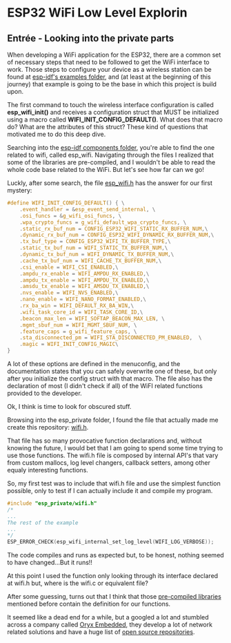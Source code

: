# ESP32 WiFi Low Level Explorin

## Entrée - Looking into the private parts
When developing a WiFi application for the ESP32, there are a common set of necessary steps that need to be followed to get the WiFi interface to work. Those steps to configure your device as a wireless station can be found at [esp-idf's examples folder](https://github.com/espressif/esp-idf/tree/release/v4.4/examples/wifi/getting_started/station), and (at least at the beginning of this journey) that example is going to be the base in which this project is build upon.

The first command to touch the wireless interface configuration is called __esp_wifi_init()__ and receives a configuration struct that MUST be initialized using a macro called **WIFI_INIT_CONFIG_DEFAULT()**. What does that macro do? What are the attributes of this struct? These kind of questions that motivated me to do this deep dive.

Searching into the [esp-idf components folder](https://github.com/espressif/esp-idf/tree/release/v4.4/components/esp_wifi), you're able to find the one related to wifi, called esp_wifi. Navigating through the files I realized that some of the libraries are pre-compiled, and I wouldn't be able to read the whole code base related to the WiFi. But let's see how far can we go!

Luckly, after some search, the file [esp_wifi.h](https://github.com/espressif/esp-idf/blob/release/v4.4/components/esp_wifi/include/esp_wifi.h) has the answer for our first mystery: 


```c
#define WIFI_INIT_CONFIG_DEFAULT() { \
    .event_handler = &esp_event_send_internal, \
    .osi_funcs = &g_wifi_osi_funcs, \
    .wpa_crypto_funcs = g_wifi_default_wpa_crypto_funcs, \
    .static_rx_buf_num = CONFIG_ESP32_WIFI_STATIC_RX_BUFFER_NUM,\
    .dynamic_rx_buf_num = CONFIG_ESP32_WIFI_DYNAMIC_RX_BUFFER_NUM,\
    .tx_buf_type = CONFIG_ESP32_WIFI_TX_BUFFER_TYPE,\
    .static_tx_buf_num = WIFI_STATIC_TX_BUFFER_NUM,\
    .dynamic_tx_buf_num = WIFI_DYNAMIC_TX_BUFFER_NUM,\
    .cache_tx_buf_num = WIFI_CACHE_TX_BUFFER_NUM,\
    .csi_enable = WIFI_CSI_ENABLED,\
    .ampdu_rx_enable = WIFI_AMPDU_RX_ENABLED,\
    .ampdu_tx_enable = WIFI_AMPDU_TX_ENABLED,\
    .amsdu_tx_enable = WIFI_AMSDU_TX_ENABLED,\
    .nvs_enable = WIFI_NVS_ENABLED,\
    .nano_enable = WIFI_NANO_FORMAT_ENABLED,\
    .rx_ba_win = WIFI_DEFAULT_RX_BA_WIN,\
    .wifi_task_core_id = WIFI_TASK_CORE_ID,\
    .beacon_max_len = WIFI_SOFTAP_BEACON_MAX_LEN, \
    .mgmt_sbuf_num = WIFI_MGMT_SBUF_NUM, \
    .feature_caps = g_wifi_feature_caps, \
    .sta_disconnected_pm = WIFI_STA_DISCONNECTED_PM_ENABLED,  \
    .magic = WIFI_INIT_CONFIG_MAGIC\
}
```
A lot of these options are defined in the menuconfig, and the documentation states that you can safely overwrite one of these, but only after you initialize the config struct with that macro.
The file also has the declaration of most (I didn't check if all) of the WiFI related functions provided to the developer.

Ok, I think is time to look for obscured stuff.

Browsing into the esp_private folder, I found the file that actually made me create this repository: [wifi.h](https://github.com/espressif/esp-idf/blob/release/v4.4/components/esp_wifi/include/esp_private/wifi.h).

That file has so many provocative function declarations and, without knowing the future, I would bet that I am going to spend some time trying to use those functions. The wifi.h file is composed by internal API's that vary from custom mallocs, log level changers, callback setters, among other equaly interesting functions.

So, my first test was to include that wifi.h file and use the simplest function possible, only to test if I can actually include it and compile my program.

```c
#include "esp_private/wifi.h"
/*
...
The rest of the example 
...
*/
ESP_ERROR_CHECK(esp_wifi_internal_set_log_level(WIFI_LOG_VERBOSE));
```

The code compiles and runs as expected but, to be honest, nothing seemed to have changed...But it runs!!

At this point I used the function only looking through its interface declared at wifi.h but, where is the wifi.c or equivalent file?

After some guessing, turns out that I think that those [pre-compiled libraries](https://github.com/espressif/esp32-wifi-lib/tree/a224df6c90e2b04c498afaa59bcd538b1e791db9/esp32) mentioned before contain the definition for our functions.

It seemed like a dead end for a while, but a googled a lot and stumbled across a company called [Oryx Embedded](https://www.oryx-embedded.com/), they develop a lot of network related solutions and have a huge list of [open source repositories](https://github.com/Oryx-Embedded).



